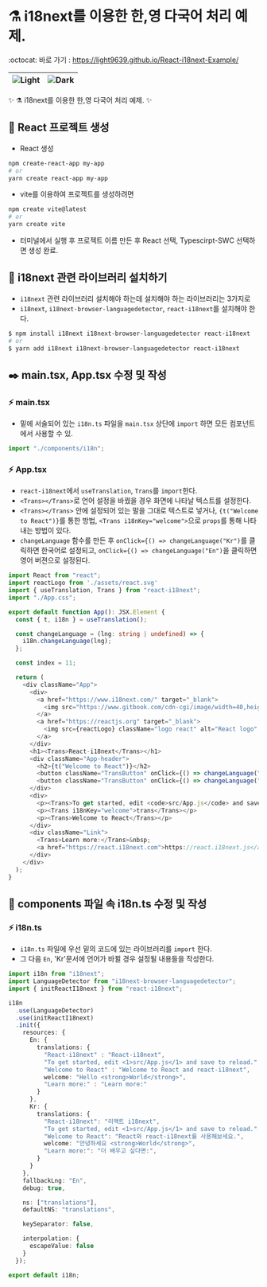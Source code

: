 # ⚗️ i18next를 이용한 한,영 다국어 처리 예제.
:octocat: 바로 가기 : https://light9639.github.io/React-i18next-Example/

| <img src="https://user-images.githubusercontent.com/95972251/218401823-b7a50274-161e-4127-bbba-3c733e404eda.png" alt="Light" /> | <img src="https://user-images.githubusercontent.com/95972251/218401831-499edfe8-4cb9-4273-b856-e8b05c886723.png" alt="Dark" /> |
| ------------- | ------------- |

:sparkles: ⚗️ i18next를 이용한 한,영 다국어 처리 예제. :sparkles:
## :tada: React 프로젝트 생성
- React 생성
```bash
npm create-react-app my-app
# or
yarn create react-app my-app
```

- vite를 이용하여 프로젝트를 생성하려면
```bash
npm create vite@latest
# or
yarn create vite
```
- 터미널에서 실행 후 프로젝트 이름 만든 후 React 선택, Typescirpt-SWC 선택하면 생성 완료.

## 🚠 i18next 관련 라이브러리 설치하기
- `i18next` 관련 라이브러리 설치해야 하는데 설치해야 하는 라이브러리는 3가지로
- `i18next`, `i18next-browser-languagedetector`, `react-i18next`를 설치해야 한다.
```bash
$ npm install i18next i18next-browser-languagedetector react-i18next
# or
$ yarn add i18next i18next-browser-languagedetector react-i18next
```
## ✒️ main.tsx, App.tsx 수정 및 작성
### ⚡ main.tsx
- 밑에 서술되어 있는 `i18n.ts` 파일을 `main.tsx` 상단에 `import` 하면 모든 컴포넌트에서 사용할 수 있.
```typescript
import "./components/i18n";
```
### ⚡ App.tsx
- `react-i18next`에서 `useTranslation`, `Trans`를 `import`한다.
- `<Trans></Trans>`로 언어 설정을 바꿨을 경우 화면에 나타날 텍스트를 설정한다.
- `<Trans></Trans>` 안에 설정되어 있는 말을 그대로 텍스트로 넣거나, `{t("Welcome to React")}`를 통한 방법, `<Trans i18nKey="welcome">`으로 `props`를 통해 나타내는 방법이 있다.
- `changeLanguage` 함수를 만든 후 `onClick={() => changeLanguage("Kr")`를 클릭하면 한국어로 설정되고, `onClick={() => changeLanguage("En")`을 클릭하면 영어 버젼으로 설정된다.
```typescript 
import React from "react";
import reactLogo from './assets/react.svg'
import { useTranslation, Trans } from "react-i18next";
import "./App.css";

export default function App(): JSX.Element {
  const { t, i18n } = useTranslation();

  const changeLanguage = (lng: string | undefined) => {
    i18n.changeLanguage(lng);
  };

  const index = 11;

  return (
    <div className="App">
      <div>
        <a href="https://www.i18next.com/" target="_blank">
          <img src="https://www.gitbook.com/cdn-cgi/image/width=40,height=40,fit=contain,dpr=2.5,format=auto/https%3A%2F%2F4042378089-files.gitbook.io%2F~%2Ffiles%2Fv0%2Fb%2Fgitbook-legacy-files%2Fo%2Fspaces%252F-L9iS6WpW81N7RGRTQ-K%252Favatar.png%3Fgeneration%3D1523345851027218%26alt%3Dmedia" className="logo" alt="i18next logo" />
        </a>
        <a href="https://reactjs.org" target="_blank">
          <img src={reactLogo} className="logo react" alt="React logo" />
        </a>
      </div>
      <h1><Trans>React-i18next</Trans></h1>
      <div className="App-header">
        <h2>{t("Welcome to React")}</h2>
        <button className="TransButton" onClick={() => changeLanguage("Kr")}>한국어(Kr)</button>
        <button className="TransButton" onClick={() => changeLanguage("En")}>영어(EN)</button>
      </div>
      <div>
        <p><Trans>To get started, edit <code>src/App.js</code> and save to reload.</Trans></p>
        <p><Trans i18nKey="welcome">trans</Trans></p>
        <p><Trans>Welcome to React</Trans></p>
      </div>
      <div className="Link">
        <Trans>Learn more:</Trans>&nbsp;
        <a href="https://react.i18next.com">https://react.i18next.js</a>
      </div>
    </div>
  );
}
```
## 📝 components 파일 속 i18n.ts 수정 및 작성
### ⚡ i18n.ts
- `i18n.ts` 파일에 우선 밑의 코드에 있는 라이브러리를 `import` 한다.
- 그 다음 `En`, 'Kr'문서에 언어가 바뀔 경우 설정될 내용들을 작성한다.
```typescript
import i18n from "i18next";
import LanguageDetector from "i18next-browser-languagedetector";
import { initReactI18next } from "react-i18next";

i18n
  .use(LanguageDetector)
  .use(initReactI18next)
  .init({
    resources: {
      En: {
        translations: {
          "React-i18next" : "React-i18next",
          "To get started, edit <1>src/App.js</1> and save to reload." : "To get started, edit <1>src/App.js</1> and save to reload.",
          "Welcome to React" : "Welcome to React and react-i18next",
          welcome: "Hello <strong>World</strong>",
          "Learn more:" : "Learn more:"
        }
      },
      Kr: {
        translations: {
          "React-i18next": "리액트 i18next",
          "To get started, edit <1>src/App.js</1> and save to reload." : "지금 시작해보세요, <1>src/App.js</1>를 편집한 후 저장하고 리로드해보세요.",
          "Welcome to React": "React와 react-i18next를 사용해보세요.",
          welcome: "안녕하세요 <strong>World</strong>",
          "Learn more:": "더 배우고 싶다면:",
        }
      }
    },
    fallbackLng: "En",
    debug: true,

    ns: ["translations"],
    defaultNS: "translations",

    keySeparator: false,

    interpolation: {
      escapeValue: false
    }
  });

export default i18n;
```
